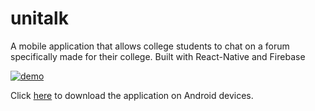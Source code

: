 # unitalk
A mobile application that allows college students to chat on a forum specifically made for their college. Built with React-Native and Firebase

[![demo](http://img.youtube.com/vi/yFq_nwizecQ/0.jpg)](https://www.youtube.com/watch?v=yFq_nwizecQ)

Click [here](https://play.google.com/store/apps/details?id=com.oh.jinsoo.unitalk) to download the application on Android devices.

